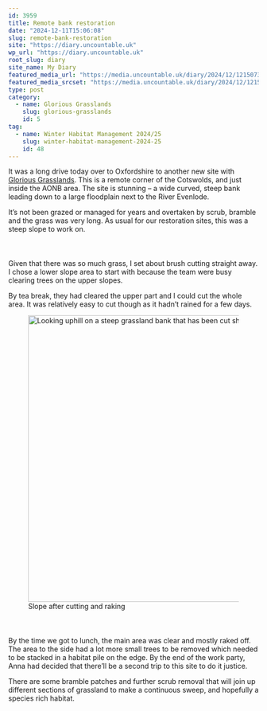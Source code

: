 ```yaml
---
id: 3959
title: Remote bank restoration
date: "2024-12-11T15:06:08"
slug: remote-bank-restoration
site: "https://diary.uncountable.uk"
wp_url: "https://diary.uncountable.uk"
root_slug: diary
site_name: My Diary
featured_media_url: "https://media.uncountable.uk/diary/2024/12/12150734/IMG20241211142930.webp"
featured_media_srcset: "https://media.uncountable.uk/diary/2024/12/12150734/IMG20241211142930-300x169.webp 300w, https://media.uncountable.uk/diary/2024/12/12150734/IMG20241211142930-1024x576.webp 1024w, https://media.uncountable.uk/diary/2024/12/12150734/IMG20241211142930-150x150.webp 150w, https://media.uncountable.uk/diary/2024/12/12150734/IMG20241211142930-640x360.webp 640w, https://media.uncountable.uk/diary/2024/12/12150734/IMG20241211142930.webp 2000w"
type: post
category:
  - name: Glorious Grasslands
    slug: glorious-grasslands
    id: 5
tag:
  - name: Winter Habitat Management 2024/25
    slug: winter-habitat-management-2024-25
    id: 48
---
```



<p>It was a long drive today over to Oxfordshire to another new site with <a href="https://www.cotswolds-nl.org.uk/looking-after/our-grasslands-projects/glorious-cotswolds-grasslands/">Glorious Grasslands</a>.  This is a remote corner of the Cotswolds, and just inside the AONB area.  The site is stunning &#8211; a wide curved, steep bank leading down to a large floodplain next to the River Evenlode.</p>



<p>It&#8217;s not been grazed or managed for years and overtaken by scrub, bramble and the grass was very long.  As usual for our restoration sites, this was a steep slope to work on.</p>


<style>.kb-row-layout-id3959_355695-95 > .kt-row-column-wrap{align-content:start;}:where(.kb-row-layout-id3959_355695-95 > .kt-row-column-wrap) > .wp-block-kadence-column{justify-content:start;}.kb-row-layout-id3959_355695-95 > .kt-row-column-wrap{column-gap:var(--global-kb-gap-md, 2rem);row-gap:var(--global-kb-gap-md, 2rem);padding-top:var(--global-kb-spacing-sm, 1.5rem);padding-bottom:var(--global-kb-spacing-sm, 1.5rem);grid-template-columns:repeat(2, minmax(0, 1fr));}.kb-row-layout-id3959_355695-95 > .kt-row-layout-overlay{opacity:0.30;}@media all and (max-width: 1024px){.kb-row-layout-id3959_355695-95 > .kt-row-column-wrap{grid-template-columns:repeat(2, minmax(0, 1fr));}}@media all and (max-width: 767px){.kb-row-layout-id3959_355695-95 > .kt-row-column-wrap{grid-template-columns:minmax(0, 1fr);}.kb-row-layout-id3959_355695-95 > .kt-row-column-wrap > .wp-block-kadence-column:nth-of-type(1){order:2;}.kb-row-layout-id3959_355695-95 > .kt-row-column-wrap > .wp-block-kadence-column:nth-of-type(2){order:1;}.kb-row-layout-id3959_355695-95 > .kt-row-column-wrap > .wp-block-kadence-column:nth-of-type(3){order:12;}.kb-row-layout-id3959_355695-95 > .kt-row-column-wrap > .wp-block-kadence-column:nth-of-type(4){order:11;}.kb-row-layout-id3959_355695-95 > .kt-row-column-wrap > .wp-block-kadence-column:nth-of-type(5){order:22;}.kb-row-layout-id3959_355695-95 > .kt-row-column-wrap > .wp-block-kadence-column:nth-of-type(6){order:21;}.kb-row-layout-id3959_355695-95 > .kt-row-column-wrap > .wp-block-kadence-column:nth-of-type(7){order:32;}.kb-row-layout-id3959_355695-95 > .kt-row-column-wrap > .wp-block-kadence-column:nth-of-type(8){order:31;}}</style><div class="kb-row-layout-wrap kb-row-layout-id3959_355695-95 alignnone wp-block-kadence-rowlayout"><div class="kt-row-column-wrap kt-has-2-columns kt-row-layout-equal kt-tab-layout-inherit kt-mobile-layout-row kt-row-valign-top">
<style>.kadence-column3959_c76e52-4e > .kt-inside-inner-col,.kadence-column3959_c76e52-4e > .kt-inside-inner-col:before{border-top-left-radius:0px;border-top-right-radius:0px;border-bottom-right-radius:0px;border-bottom-left-radius:0px;}.kadence-column3959_c76e52-4e > .kt-inside-inner-col{column-gap:var(--global-kb-gap-sm, 1rem);}.kadence-column3959_c76e52-4e > .kt-inside-inner-col{flex-direction:column;}.kadence-column3959_c76e52-4e > .kt-inside-inner-col > .aligncenter{width:100%;}.kadence-column3959_c76e52-4e > .kt-inside-inner-col:before{opacity:0.3;}.kadence-column3959_c76e52-4e{position:relative;}@media all and (max-width: 1024px){.kadence-column3959_c76e52-4e > .kt-inside-inner-col{flex-direction:column;justify-content:center;}}@media all and (max-width: 767px){.kadence-column3959_c76e52-4e > .kt-inside-inner-col{flex-direction:column;justify-content:center;}}</style>
<div class="wp-block-kadence-column kadence-column3959_c76e52-4e"><div class="kt-inside-inner-col">
<p>Given that there was so much grass, I set about brush cutting straight away. I chose a lower slope area to start with because the team were busy clearing trees on the upper slopes.</p>



<p>By tea break, they had cleared the upper part and I could cut the whole area.  It was relatively easy to cut though as it hadn&#8217;t rained for a few days.</p>
</div></div>


<style>.kadence-column3959_8a721e-35 > .kt-inside-inner-col,.kadence-column3959_8a721e-35 > .kt-inside-inner-col:before{border-top-left-radius:0px;border-top-right-radius:0px;border-bottom-right-radius:0px;border-bottom-left-radius:0px;}.kadence-column3959_8a721e-35 > .kt-inside-inner-col{column-gap:var(--global-kb-gap-sm, 1rem);}.kadence-column3959_8a721e-35 > .kt-inside-inner-col{flex-direction:column;}.kadence-column3959_8a721e-35 > .kt-inside-inner-col > .aligncenter{width:100%;}.kadence-column3959_8a721e-35 > .kt-inside-inner-col:before{opacity:0.3;}.kadence-column3959_8a721e-35{position:relative;}@media all and (max-width: 1024px){.kadence-column3959_8a721e-35 > .kt-inside-inner-col{flex-direction:column;justify-content:center;}}@media all and (max-width: 767px){.kadence-column3959_8a721e-35 > .kt-inside-inner-col{flex-direction:column;justify-content:center;}}</style>
<div class="wp-block-kadence-column kadence-column3959_8a721e-35"><div class="kt-inside-inner-col">
<figure class="wp-block-image size-large"><img loading="lazy" decoding="async" width="1024" height="576" src="https://media.uncountable.uk/diary/2024/12/12150733/IMG20241211140213-1024x576.webp" alt="Looking uphill on a steep grassland bank that has been cut short" class="wp-image-3962" srcset="https://media.uncountable.uk/diary/2024/12/12150733/IMG20241211140213-1024x576.webp 1024w, https://media.uncountable.uk/diary/2024/12/12150733/IMG20241211140213-300x169.webp 300w, https://media.uncountable.uk/diary/2024/12/12150733/IMG20241211140213-640x360.webp 640w, https://media.uncountable.uk/diary/2024/12/12150733/IMG20241211140213.webp 2000w" sizes="auto, (max-width: 1024px) 100vw, 1024px" /><figcaption class="wp-element-caption">Slope after cutting and raking</figcaption></figure>
</div></div>

</div></div>


<p>By the time we got to lunch, the main area was clear and mostly raked off.  The area to the side had a lot more small trees to be removed which needed to be stacked in a habitat pile on the edge.  By the end of the work party, Anna had decided that there&#8217;ll be a second trip to this site to do it justice.</p>



<p>There are some bramble patches and further scrub removal that will join up different sections of grassland to make a continuous sweep, and hopefully a species rich habitat.</p>
